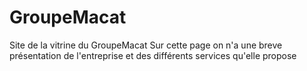# GroupeMacat
Site de la vitrine du GroupeMacat
Sur cette page on n'a une breve présentation de l'entreprise et des différents services qu'elle propose
